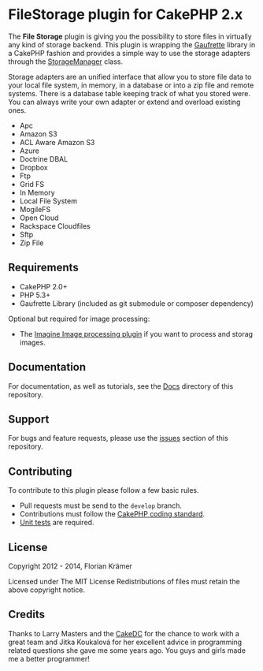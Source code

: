 FileStorage plugin for CakePHP 2.x
==================================

The **File Storage** plugin is giving you the possibility to store files in virtually any kind of storage backend. This plugin is wrapping the [Gaufrette](https://github.com/KnpLabs/Gaufrette) library in a CakePHP fashion and provides a simple way to use the storage adapters through the [StorageManager](Lib/StorageManager.php) class.

Storage adapters are an unified interface that allow you to store file data to your local file system, in memory, in a database or into a zip file and remote systems. There is a database table keeping track of what you stored were. You can always write your own adapter or extend and overload existing ones.

 * Apc
 * Amazon S3
 * ACL Aware Amazon S3
 * Azure
 * Doctrine DBAL
 * Dropbox
 * Ftp
 * Grid FS
 * In Memory
 * Local File System
 * MogileFS
 * Open Cloud
 * Rackspace Cloudfiles
 * Sftp
 * Zip File

Requirements
------------

 * CakePHP 2.0+
 * PHP 5.3+
 * Gaufrette Library (included as git submodule or composer dependency)

Optional but required for image processing:

 * The [Imagine Image processing plugin](https://github.com/burzum/cakephp-imagine-plugin) if you want to process and storag images.

Documentation
-------------

For documentation, as well as tutorials, see the [Docs](Docs/Home.md) directory of this repository.

Support
-------

For bugs and feature requests, please use the [issues](https://github.com/burzum/FileStorage/issues) section of this repository.

Contributing
------------

To contribute to this plugin please follow a few basic rules.

* Pull requests must be send to the ```develop``` branch.
* Contributions must follow the [CakePHP coding standard](http://book.cakephp.org/2.0/en/contributing/cakephp-coding-conventions.html).
* [Unit tests](http://book.cakephp.org/2.0/en/development/testing.html) are required.

License
-------

Copyright 2012 - 2014, Florian Krämer

Licensed under The MIT License
Redistributions of files must retain the above copyright notice.

Credits
-------

Thanks to Larry Masters and the [CakeDC](http://cakedc.com) for the chance to work with a great team and Jitka Koukalová for her excellent advice in programming related questions she gave me some years ago. You guys and girls made me a better programmer!
